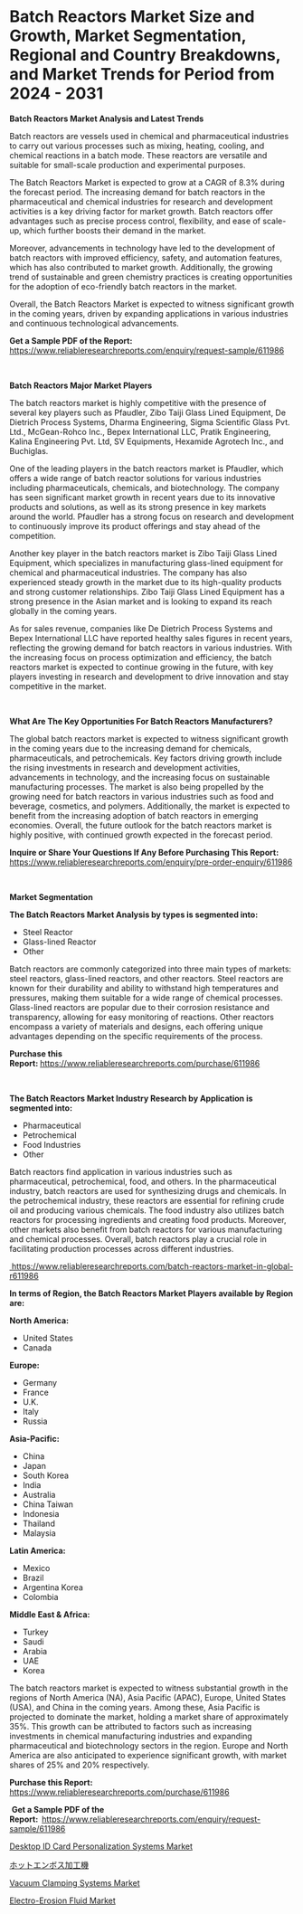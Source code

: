 <p><h1>Batch Reactors Market Size and Growth, Market Segmentation, Regional and Country Breakdowns, and Market Trends for Period from 2024 -  2031</h1></p><p><strong>Batch Reactors Market Analysis and Latest Trends</strong></p>
<p><p>Batch reactors are vessels used in chemical and pharmaceutical industries to carry out various processes such as mixing, heating, cooling, and chemical reactions in a batch mode. These reactors are versatile and suitable for small-scale production and experimental purposes.</p><p>The Batch Reactors Market is expected to grow at a CAGR of 8.3% during the forecast period. The increasing demand for batch reactors in the pharmaceutical and chemical industries for research and development activities is a key driving factor for market growth. Batch reactors offer advantages such as precise process control, flexibility, and ease of scale-up, which further boosts their demand in the market.</p><p>Moreover, advancements in technology have led to the development of batch reactors with improved efficiency, safety, and automation features, which has also contributed to market growth. Additionally, the growing trend of sustainable and green chemistry practices is creating opportunities for the adoption of eco-friendly batch reactors in the market.</p><p>Overall, the Batch Reactors Market is expected to witness significant growth in the coming years, driven by expanding applications in various industries and continuous technological advancements.</p></p>
<p><strong>Get a Sample PDF of the Report:&nbsp;</strong> <a href="https://www.reliableresearchreports.com/enquiry/request-sample/611986">https://www.reliableresearchreports.com/enquiry/request-sample/611986</a></p>
<p>&nbsp;</p>
<p><strong>Batch Reactors Major Market Players</strong></p>
<p><p>The batch reactors market is highly competitive with the presence of several key players such as Pfaudler, Zibo Taiji Glass Lined Equipment, De Dietrich Process Systems, Dharma Engineering, Sigma Scientific Glass Pvt. Ltd., McGean-Rohco Inc., Bepex International LLC, Pratik Engineering, Kalina Engineering Pvt. Ltd, SV Equipments, Hexamide Agrotech Inc., and Buchiglas.</p><p>One of the leading players in the batch reactors market is Pfaudler, which offers a wide range of batch reactor solutions for various industries including pharmaceuticals, chemicals, and biotechnology. The company has seen significant market growth in recent years due to its innovative products and solutions, as well as its strong presence in key markets around the world. Pfaudler has a strong focus on research and development to continuously improve its product offerings and stay ahead of the competition.</p><p>Another key player in the batch reactors market is Zibo Taiji Glass Lined Equipment, which specializes in manufacturing glass-lined equipment for chemical and pharmaceutical industries. The company has also experienced steady growth in the market due to its high-quality products and strong customer relationships. Zibo Taiji Glass Lined Equipment has a strong presence in the Asian market and is looking to expand its reach globally in the coming years.</p><p>As for sales revenue, companies like De Dietrich Process Systems and Bepex International LLC have reported healthy sales figures in recent years, reflecting the growing demand for batch reactors in various industries. With the increasing focus on process optimization and efficiency, the batch reactors market is expected to continue growing in the future, with key players investing in research and development to drive innovation and stay competitive in the market.</p></p>
<p>&nbsp;</p>
<p><strong>What Are The Key Opportunities For Batch Reactors Manufacturers?</strong></p>
<p><p>The global batch reactors market is expected to witness significant growth in the coming years due to the increasing demand for chemicals, pharmaceuticals, and petrochemicals. Key factors driving growth include the rising investments in research and development activities, advancements in technology, and the increasing focus on sustainable manufacturing processes. The market is also being propelled by the growing need for batch reactors in various industries such as food and beverage, cosmetics, and polymers. Additionally, the market is expected to benefit from the increasing adoption of batch reactors in emerging economies. Overall, the future outlook for the batch reactors market is highly positive, with continued growth expected in the forecast period.</p></p>
<p><strong>Inquire or Share Your Questions If Any Before Purchasing This Report:</strong> <a href="https://www.reliableresearchreports.com/enquiry/pre-order-enquiry/611986">https://www.reliableresearchreports.com/enquiry/pre-order-enquiry/611986</a></p>
<p>&nbsp;</p>
<p><strong>Market Segmentation</strong></p>
<p><strong>The Batch Reactors Market Analysis by types is segmented into:</strong></p>
<p><ul><li>Steel Reactor</li><li>Glass-lined Reactor</li><li>Other</li></ul></p>
<p><p>Batch reactors are commonly categorized into three main types of markets: steel reactors, glass-lined reactors, and other reactors. Steel reactors are known for their durability and ability to withstand high temperatures and pressures, making them suitable for a wide range of chemical processes. Glass-lined reactors are popular due to their corrosion resistance and transparency, allowing for easy monitoring of reactions. Other reactors encompass a variety of materials and designs, each offering unique advantages depending on the specific requirements of the process.</p></p>
<p><strong>Purchase this Report:&nbsp;</strong><a href="https://www.reliableresearchreports.com/purchase/611986">https://www.reliableresearchreports.com/purchase/611986</a></p>
<p>&nbsp;</p>
<p><strong>The Batch Reactors Market Industry Research by Application is segmented into:</strong></p>
<p><ul><li>Pharmaceutical</li><li>Petrochemical</li><li>Food Industries</li><li>Other</li></ul></p>
<p><p>Batch reactors find application in various industries such as pharmaceutical, petrochemical, food, and others. In the pharmaceutical industry, batch reactors are used for synthesizing drugs and chemicals. In the petrochemical industry, these reactors are essential for refining crude oil and producing various chemicals. The food industry also utilizes batch reactors for processing ingredients and creating food products. Moreover, other markets also benefit from batch reactors for various manufacturing and chemical processes. Overall, batch reactors play a crucial role in facilitating production processes across different industries.</p></p>
<p><a href="https://www.reliableresearchreports.com/batch-reactors-market-in-global-r611986">&nbsp;https://www.reliableresearchreports.com/batch-reactors-market-in-global-r611986</a></p>
<p><strong>In terms of Region, the Batch Reactors Market Players available by Region are:</strong></p>
<p>
    <p> <strong> North America: </strong>
        <ul>
            <li>United States</li>
            <li>Canada</li>
        </ul>
        </p> 
    <p> <strong> Europe: </strong>
        <ul>
            <li>Germany</li>
            <li>France</li>
            <li>U.K.</li>
            <li>Italy</li>
            <li>Russia</li>
        </ul>
        </p> 
    <p> <strong> Asia-Pacific: </strong>
        <ul>
            <li>China</li>
            <li>Japan</li>
            <li>South Korea</li>
            <li>India</li>
            <li>Australia</li>
            <li>China Taiwan</li>
            <li>Indonesia</li>
            <li>Thailand</li>
            <li>Malaysia</li>
        </ul>
        </p> 
    <p> <strong> Latin America: </strong>
        <ul>
            <li>Mexico</li>
            <li>Brazil</li>
            <li>Argentina Korea</li>
            <li>Colombia</li>
        </ul>
        </p> 
    <p> <strong> Middle East & Africa: </strong>
        <ul>
            <li>Turkey</li>
            <li>Saudi</li>
            <li>Arabia</li>
            <li>UAE</li>
            <li>Korea</li>
        </ul>
    </p>
    </p>
<p><p>The batch reactors market is expected to witness substantial growth in the regions of North America (NA), Asia Pacific (APAC), Europe, United States (USA), and China in the coming years. Among these, Asia Pacific is projected to dominate the market, holding a market share of approximately 35%. This growth can be attributed to factors such as increasing investments in chemical manufacturing industries and expanding pharmaceutical and biotechnology sectors in the region. Europe and North America are also anticipated to experience significant growth, with market shares of 25% and 20% respectively.</p></p>
<p><strong>Purchase this Report: </strong><a href="https://www.reliableresearchreports.com/purchase/611986">https://www.reliableresearchreports.com/purchase/611986</a></p>
<p>&nbsp;<strong>Get a Sample PDF of the Report:&nbsp;&nbsp;</strong><a href="https://www.reliableresearchreports.com/enquiry/request-sample/611986">https://www.reliableresearchreports.com/enquiry/request-sample/611986</a></p>
<p><strong></strong></p>
<p><p><a href="https://www.linkedin.com/pulse/desktop-id-card-personalization-systems-market-size-2024-2031-cpf4f?trackingId=2vnvi%2Bu0onWMNvSIn1k8Cw%3D%3D">Desktop ID Card Personalization Systems Market</a></p><p><a href="https://github.com/zekaoe592392/Market-Research-Report-List-1/blob/main/928586628569.md">ホットエンボス加工機</a></p><p><a href="https://github.com/RickHolmes3/Market-Research-Report-List-4/blob/main/vacuum-clamping-systems-market.md">Vacuum Clamping Systems Market</a></p><p><a href="https://www.linkedin.com/pulse/global-electro-erosion-fluid-market-size-trends-insights-projections-mseif?trackingId=Rq8K7uesZUFF2GE2V2a95Q%3D%3D">Electro-Erosion Fluid Market</a></p></p>